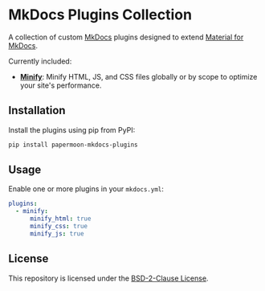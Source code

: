 # MkDocs Plugins Collection

A collection of custom [MkDocs](https://www.mkdocs.org/) plugins designed to extend [Material for MkDocs](https://squidfunk.github.io/mkdocs-material/).

Currently included:

- **[Minify](https://github.com/papermoonio/mkdocs-plugins/blob/main/docs/minify.md)**: Minify HTML, JS, and CSS files globally or by scope to optimize your site's performance.

## Installation

Install the plugins using pip from PyPI:

```bash
pip install papermoon-mkdocs-plugins
```

## Usage

Enable one or more plugins in your `mkdocs.yml`:

```yaml
plugins:
  - minify:
      minify_html: true
      minify_css: true
      minify_js: true
```
## License

This repository is licensed under the [BSD-2-Clause License](LICENSE).
